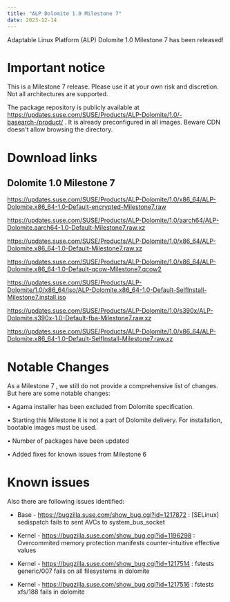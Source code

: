 ```yaml
---
title: "ALP Dolomite 1.0 Milestone 7"
date: 2023-12-14
---
```

Adaptable Linux Platform (ALP) Dolomite 1.0 Milestone 7 has been released!

# Important notice

This is a Milestone 7 release. Please use it at your own risk and discretion. Not all architectures are supported.

The package repository is publicly available at https://updates.suse.com/SUSE/Products/ALP-Dolomite/1.0/-basearch-/product/ . It is already preconfigured in all images. Beware CDN doesn't allow browsing the directory.

# Download links

## Dolomite 1.0 Milestone 7

https://updates.suse.com/SUSE/Products/ALP-Dolomite/1.0/x86_64/ALP-Dolomite.x86_64-1.0-Default-encrypted-Milestone7.raw 

https://updates.suse.com/SUSE/Products/ALP-Dolomite/1.0/aarch64/ALP-Dolomite.aarch64-1.0-Default-Milestone7.raw.xz

https://updates.suse.com/SUSE/Products/ALP-Dolomite/1.0/x86_64/ALP-Dolomite.x86_64-1.0-Default-Milestone7.raw.xz 

https://updates.suse.com/SUSE/Products/ALP-Dolomite/1.0/x86_64/ALP-Dolomite.x86_64-1.0-Default-qcow-Milestone7.qcow2 

https://updates.suse.com/SUSE/Products/ALP-Dolomite/1.0/x86_64/iso/ALP-Dolomite.x86_64-1.0-Default-SelfInstall-Milestone7.install.iso 

https://updates.suse.com/SUSE/Products/ALP-Dolomite/1.0/s390x/ALP-Dolomite.s390x-1.0-Default-fba-Milestone7.raw.xz 

https://updates.suse.com/SUSE/Products/ALP-Dolomite/1.0/x86_64/ALP-Dolomite.x86_64-1.0-Default-SelfInstall-Milestone7.raw.xz 


# Notable Changes

As a Milestone 7 , we still do not provide a comprehensive list of changes. But here are some notable changes:

&#8226; Agama installer has been excluded from Dolomite specification.

&#8226; Starting this Milestone it is not a part of Dolomite delivery. For installation, bootable images must be used.

&#8226; Number of packages have been updated

&#8226; Added fixes for known issues from Milestone 6 



# Known issues

Also there are following issues identified:

* Base - https://bugzilla.suse.com/show_bug.cgi?id=1217872 : [SELinux] sedispatch fails to sent AVCs to system_bus_socket
  
* Kernel - https://bugzilla.suse.com/show_bug.cgi?id=1196298 : Overcommited memory protection manifests counter-intuitive effective values
  
* Kernel - https://bugzilla.suse.com/show_bug.cgi?id=1217514 :  fstests generic/007 fails on all filesystems in dolomite
  
* Kernel - https://bugzilla.suse.com/show_bug.cgi?id=1217516 : fstests xfs/188 fails in dolomite


